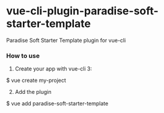 
# vue-cli-plugin-paradise-soft-starter-template

Paradise Soft Starter Template plugin for vue-cli

### How to use

1. Create your app with vue-cli 3:

$ vue create my-project

2. Add the plugin

$ vue add paradise-soft-starter-template

